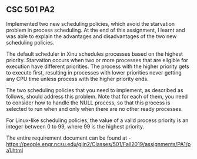 ## CSC 501 PA2
 Implemented two new scheduling policies, which avoid the starvation problem in process scheduling. At the end of this assignment, I learnt and was able to explain the advantages and disadvantages of the two new scheduling policies.

The default scheduler in Xinu schedules processes based on the highest priority. Starvation occurs when two or more processes that are eligible for execution have different priorities. The process with the higher priority gets to execute first, resulting in processes with lower priorities never getting any CPU time unless process with the higher priority ends.

The two scheduling policies that you need to implement, as described as follows, should address this problem. Note that for each of them, you need to consider how to handle the NULL process, so that this process is selected to run when and only when there are no other ready processes.

For Linux-like scheduling policies, the value of a valid process priority is an integer between 0 to 99, where 99 is the highest priority. 

The entire requirement document can be found at - https://people.engr.ncsu.edu/gjin2/Classes/501/Fall2019/assignments/PA1/pa1.html
